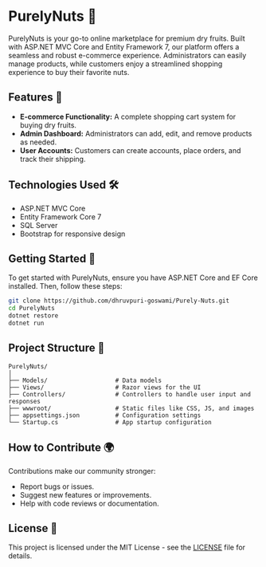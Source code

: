# PurelyNuts 🥜

PurelyNuts is your go-to online marketplace for premium dry fruits. Built with ASP.NET MVC Core and Entity Framework 7, our platform offers a seamless and robust e-commerce experience. Administrators can easily manage products, while customers enjoy a streamlined shopping experience to buy their favorite nuts.

## Features 🌟

- **E-commerce Functionality:** A complete shopping cart system for buying dry fruits.
- **Admin Dashboard:** Administrators can add, edit, and remove products as needed.
- **User Accounts:** Customers can create accounts, place orders, and track their shipping.

## Technologies Used 🛠️

- ASP.NET MVC Core
- Entity Framework Core 7
- SQL Server
- Bootstrap for responsive design

## Getting Started 🚀

To get started with PurelyNuts, ensure you have ASP.NET Core and EF Core installed. Then, follow these steps:

```bash
git clone https://github.com/dhruvpuri-goswami/Purely-Nuts.git
cd PurelyNuts
dotnet restore
dotnet run
```

## Project Structure 📂

```
PurelyNuts/
│
├── Models/                   # Data models
├── Views/                    # Razor views for the UI
├── Controllers/              # Controllers to handle user input and responses
├── wwwroot/                  # Static files like CSS, JS, and images
├── appsettings.json          # Configuration settings
└── Startup.cs                # App startup configuration
```

## How to Contribute 🌍

Contributions make our community stronger:

- Report bugs or issues.
- Suggest new features or improvements.
- Help with code reviews or documentation.

## License 📄

This project is licensed under the MIT License - see the [LICENSE](LICENSE) file for details.
